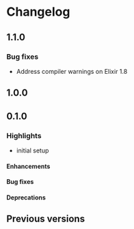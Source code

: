 # Changelog

## 1.1.0

### Bug fixes

* Address compiler warnings on Elixir 1.8

## 1.0.0

## 0.1.0

### Highlights
- initial setup

#### Enhancements

#### Bug fixes

#### Deprecations

## Previous versions
